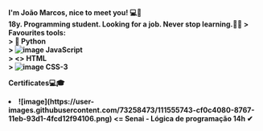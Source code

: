 <br><b>I'm João Marcos, nice to meet you! 💻👋<b><br>
         18y. Programming student. Looking for a job. Never stop learning.💪🍃
         > Favourites tools: <br>
         > 🐍 Python <br>
         > ![image](https://user-images.githubusercontent.com/73258473/111555326-eeef3480-8766-11eb-990f-b8cb549ff77e.png) JavaScript <br>
         > <> HTML <br>
         > ![image](https://user-images.githubusercontent.com/73258473/111547495-05da5a80-8758-11eb-9cc9-cc1fa96913da.png) CSS-3 <br>
       
  <p>Certificates💻🎓
  <li>![image](https://user-images.githubusercontent.com/73258473/111555743-cf0c4080-8767-11eb-93d1-4fcd12f94106.png) <= Senai - Lógica de programação 14h ✔ </li>
  <p>    


 

